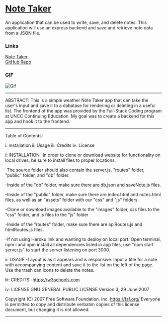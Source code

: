 # [Note Taker](https://asuleigh.github.io/NoteTaker/)
An application that can be used to write, save, and delete notes. This application will use an express backend and save and retrieve note data from a JSON file.

### Links
[Note Taker](https://asuleigh.github.io/NoteTaker/)
<br>
[GitHub Repo](https://github.com/asuleigh/NoteTaker)

### GIF
![Gif](noteGIF.gif)

<hr>

ABSTRACT: This is a simple weather Note Taker app that can take the user's input and save it to a dabatase for rendering or deleting in a useful list. The frontend of the app was provided by the Full-Stack Coding program at UNCC Continuing Education. My goal was to create a backend for this app and hook it to the frontend.

<hr>

Table of Contents:

i: Installation ii: Usage iii: Credits iv: License

i: INSTALLATION -In order to clone or download website for functionality on local drives, be sure to install files to proper locations.

-The source folder should also contain the server.js, "routes" folder, "public" folder, and "db" folder.

-Inside of the "db" folder, make sure there are db,json and saveNote.js files.

-Inside of the "public" folder, make sure there are index.html and notes.html files, as well as an "assets" folder with our "css" and "js" folders.

-Clone or download images available to the "images" folder, css files to the "css" folder, and js files to the "js" folder

-Inside of the "routes" folder, make sure there are apiRoutes.js and htmlRoutes.js files.

-If not using Heroku link and wanting to deploy on local port: Open terminal, npm i and npm install all dependencies listed in app files, use "npm start server.js" to start the server listening on port 3000.

ii: USAGE -Layout is as it appears and is responsive. Input a title for a note with accompanying content and save it to the list on the left of the page. Use the trash can icons to delete the notes.

iii: CREDITS -https://w3schools.com 

iv: LICENSE GNU GENERAL PUBLIC LICENSE Version 3, 29 June 2007

Copyright (C) 2007 Free Software Foundation, Inc. https://fsf.org/ Everyone is permitted to copy and distribute verbatim copies of this license document, but changing it is not allowed.
<hr>